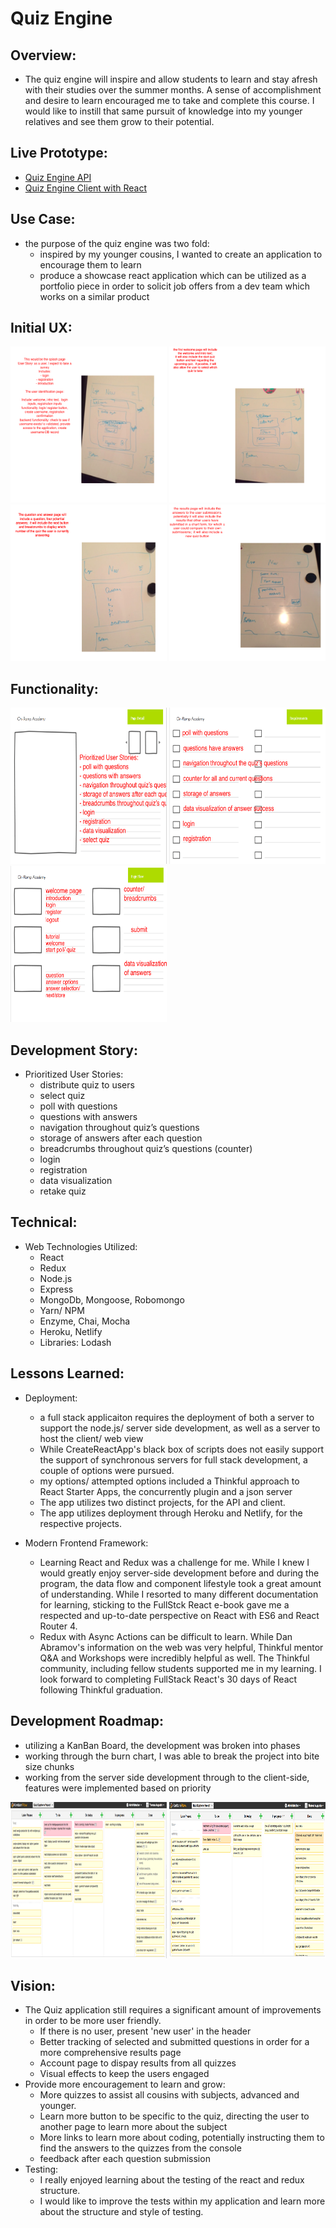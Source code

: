 # Quiz Engine

## Overview:
* The quiz engine will inspire and allow students to learn and stay afresh with their studies over the summer months. A sense of accomplishment and desire to learn encouraged me to take and complete this course.  I would like to instill that same pursuit of knowledge into my younger relatives and see them grow to their potential.  

## Live Prototype:
* [Quiz Engine API](https://ancient-bayou-82562.herokuapp.com/quiz)
* [Quiz Engine Client with React](http://paratrooper-stuff-83443.netlify.com/)

## Use Case:

* the purpose of the quiz engine was two fold:
  * inspired by my younger cousins, I wanted to create an application to encourage them to learn
  * produce a showcase react application which can be utilized as a portfolio piece in order to solicit job offers from a dev team which works on a similar product

## Initial UX:
<img src="./public/documentation/MockUp_Welcome.Splash.png" width=250 height=250 alt="Mock-up Welcome">
<img src="./public/documentation/MockUp_Welcome.Quiz.png" width=250 height=250 alt="Mock-up Quiz">
<img src="./public/documentation/MockUp_QuestionAndAnswer.png" width=250 height=250 alt="Mock-up Question Answer">
<img src="./public/documentation/MockUp_Results.png" alt="Mock-up Results" width=250 height=250>

## Functionality:
<img src="./public/documentation/PrioritizedUserStories.png" width=250 height=250 alt="Prioritized User Stories">
<img src="./public/documentation/Reqs_Requirements.png" width=250 height=250 alt="Requirements">
<img src="./public/documentation/Reqs_WorkFlow.png" width=250 height=250 alt="Requirements for Workflow">


## Development Story:
* Prioritized User Stories:
  * distribute quiz to users
  * select quiz
  * poll with questions
  * questions with answers
  * navigation throughout quiz’s questions
  * storage of answers after each question
  * breadcrumbs throughout quiz’s questions (counter)
  * login
  * registration
  * data visualization
  * retake quiz

## Technical:
* Web Technologies Utilized:
  * React
  * Redux
  * Node.js
  * Express
  * MongoDb, Mongoose, Robomongo
  * Yarn/ NPM
  * Enzyme, Chai, Mocha
  * Heroku, Netlify
  * Libraries: Lodash

## Lessons Learned:
* Deployment:
  * a full stack applicaiton requires the deployment of both a server to support the node.js/ server side development, as well as a server to host the client/ web view
  * While CreateReactApp's black box of scripts does not easily support the support of synchronous servers for full stack development, a couple of options were pursued.  
  * my options/ attempted options included a Thinkful approach to React Starter Apps, the concurrently plugin and a json server
  * The app utilizes two distinct projects, for the API and client.
  * The app utilizes deployment through Heroku and Netlify, for the respective projects. 

* Modern Frontend Framework:
  * Learning React and Redux was a challenge for me.  While I knew I would greatly enjoy server-side development before and during the program, the data flow and component lifestyle took a great amount of understanding.  While I resorted to many different documentation for learning, sticking to the FullStck React e-book gave me a respected and up-to-date perspective on React with ES6 and React Router 4.  
  * Redux with Async Actions can be difficult to learn.  While Dan Abramov's information on the web was very helpful, Thinkful mentor Q&A and Workshops were incredibly helpful as well.  The Thinkful community, including fellow students supported me in my learning.   I look forward to completing FullStack React's 30 days of React following Thinkful graduation. 


## Development Roadmap:
* utilizing a KanBan Board, the development was broken into phases
* working through the burn chart, I was able to break the project into bite size chunks
* working from the server side development through to the client-side, features were implemented based on priority

<img src="./public/documentation/ImplementationProcess_BurnChart.png" width=250 height=250 alt="KanBan BurnChart">
<img src="./public/documentation/Implementation_BurnChart_Process.png" width=250 height=250 alt="KanBan BurnChart Workflow">

## Vision:
* The Quiz application still requires a significant amount of improvements in order to be more user friendly.  
  * If there is no user, present 'new user' in the header
  * Better tracking of selected and submitted questions in order for a more comprehensive results page
  * Account page to dispay results from all quizzes
  * Visual effects to keep the users engaged
* Provide more encouragement to learn and grow:
  * More quizzes to assist all cousins with subjects, advanced and younger.
  * Learn more button to be specific to the quiz, directing the user to another page to learn more about the subject
  * More links to learn more about coding, potentially instructing them to find the answers to the quizzes from the console
  * feedback after each question submission
* Testing:
  * I really enjoyed learning about the testing of the react and redux structure.  
  * I would like to improve the tests within my application and learn more about the structure and style of testing.  